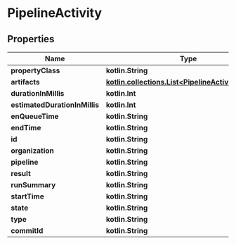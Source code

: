 
# PipelineActivity

## Properties
| Name | Type | Description | Notes |
| ------------ | ------------- | ------------- | ------------- |
| **propertyClass** | **kotlin.String** |  |  [optional] |
| **artifacts** | [**kotlin.collections.List&lt;PipelineActivityartifacts&gt;**](PipelineActivityartifacts.md) |  |  [optional] |
| **durationInMillis** | **kotlin.Int** |  |  [optional] |
| **estimatedDurationInMillis** | **kotlin.Int** |  |  [optional] |
| **enQueueTime** | **kotlin.String** |  |  [optional] |
| **endTime** | **kotlin.String** |  |  [optional] |
| **id** | **kotlin.String** |  |  [optional] |
| **organization** | **kotlin.String** |  |  [optional] |
| **pipeline** | **kotlin.String** |  |  [optional] |
| **result** | **kotlin.String** |  |  [optional] |
| **runSummary** | **kotlin.String** |  |  [optional] |
| **startTime** | **kotlin.String** |  |  [optional] |
| **state** | **kotlin.String** |  |  [optional] |
| **type** | **kotlin.String** |  |  [optional] |
| **commitId** | **kotlin.String** |  |  [optional] |



